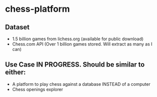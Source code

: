 # chess-platform

## Dataset
- 1.5 billion games from lichess.org (available for public download)
- Chess.com API (Over 1 billion games stored. Will extract as many as I can)

## Use Case IN PROGRESS. Should be similar to either:
- A platform to play chess against a database INSTEAD of a computer
- Chess openings explorer 
